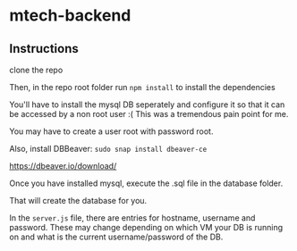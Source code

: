 # mtech-backend


## Instructions

clone the repo

Then, in the repo root folder run `npm install` to install the dependencies


You'll have to install the mysql DB seperately and configure it so that it can be accessed by a non root user :(
This was a tremendous pain point for me.

You may have to create a user root with password root.


Also, install DBBeaver:
`sudo snap install dbeaver-ce`

https://dbeaver.io/download/


Once you have installed mysql, execute the .sql file in the database folder.

That will create the database for you.


In the `server.js` file, there are entries for hostname, username and password.
These may change depending on which VM your DB is running on and what is the current username/password of the DB.

